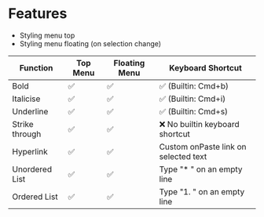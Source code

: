 # Features

* Styling menu top
* Styling menu floating (on selection change)

| Function | Top Menu | Floating Menu | Keyboard Shortcut |
|----------|----------|---------------|-------------------|
|Bold|✅|✅|✅ (Builtin: Cmd+b)|
|Italicise|✅|✅|✅ (Builtin: Cmd+i)|
|Underline|✅|✅|✅ (Builtin: Cmd+s)|
|Strike through|✅|✅|❌ No builtin keyboard shortcut|
|Hyperlink|✅|✅|Custom onPaste link on selected text|
|Unordered List|✅|✅|Type "* " on an empty line|
|Ordered List|✅|✅|Type "1. " on an empty line|
